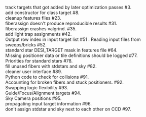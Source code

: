track targets that got added by later optimization passes #3.  
add constructor for class target #8.  
cleanup features files #23.  
fiberassign doesn't produce reproducible results #31.  
fiberassign crashes valgrind. #35.  
add light trap assignments #42.  
Output row index in input target list #51 . 
Reading input files from sweeps/bricks #52.  
standard star DESI_TARGET mask in features file #64.  
Missing positioner data or tile definitions should be logged #77.  
Priorities for standard stars #78.  
fill unused fibers with stdstars and sky #82.  
cleaner user interface #89.  
Python code to check for collisions #91.  
Accounting for broken fibers and stuck positioners. #92.  
Swapping logic flexibility #93.  
Guide/Focus/Alignment targets #94.  
Sky Camera positions #95.  
propagating input target information #96.  
don't assign stdstar and sky next to each other on CCD #97.  











